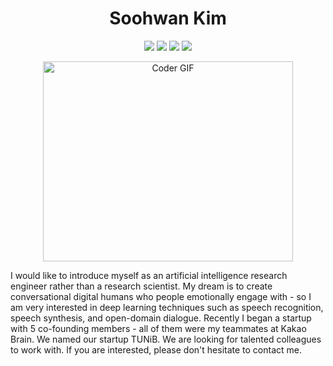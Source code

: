 <h1 align="center">Soohwan Kim</h1>
    
<!-- Typing SVG by DenverCoder1 - https://github.com/DenverCoder1/readme-typing-svg
<p align="center">
  <a href="https://github.com/sooftware/sooftware"><img src="https://readme-typing-svg.herokuapp.com?center=true&vCenter=true&lines=Code+lover;NLP+Engineer+at+TUNiB&height=45"></a>
</p>
-->
  
<p align="center">
  <a href="https://github.com/sooftware/sooftware"><img src="https://img.shields.io/github/followers/sooftware?style=social"></a>
  <a href="https://github.com/sooftware/sooftware"><img src="https://img.shields.io/github/stars/sooftware?style=social"></a>
  <a href="https://sites.google.com/view/sooftware"><img src="https://img.shields.io/badge/webpage-click?&logo=GoFundMe&logoColor=white"></a>
  <a href="http://www.tunib.ai/"><img src="https://img.shields.io/badge/TUNiB- ?&logo=CodeChef&logoColor=white"></a>
</p>
  
<p  align="center"><img src="https://github.com/sooftware/sooftware/blob/master/images/code.gif" alt="Coder GIF" width="400" height="320">
  
I would like to introduce myself as an artificial intelligence research engineer rather than a research scientist. My dream is to create conversational digital humans who people emotionally engage with - so I am very interested in deep learning techniques such as speech recognition, speech synthesis, and open-domain dialogue. Recently I began a startup with 5 co-founding members - all of them were my teammates at Kakao Brain. We named our startup TUNiB. We are looking for talented colleagues to work with. If you are interested, please don't hesitate to contact me.

